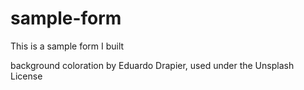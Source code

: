 # sample-form
This is a sample form I built

background coloration by Eduardo Drapier, used under the Unsplash License